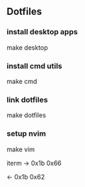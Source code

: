 ## Dotfiles

### install desktop apps
make desktop

### install cmd utils
make cmd

### link dotfiles
make dotfiles

### setup nvim
make vim


iterm
-> 0x1b 0x66

<- 0x1b 0x62
